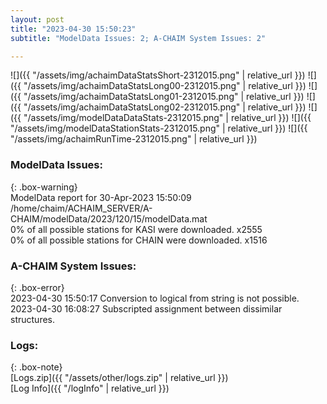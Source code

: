 ```yaml
---
layout: post
title: "2023-04-30 15:50:23"
subtitle: "ModelData Issues: 2; A-CHAIM System Issues: 2"

---
```


![]({{ "/assets/img/achaimDataStatsShort-2312015.png" | relative_url }})
![]({{ "/assets/img/achaimDataStatsLong00-2312015.png" | relative_url }})
![]({{ "/assets/img/achaimDataStatsLong01-2312015.png" | relative_url }})
![]({{ "/assets/img/achaimDataStatsLong02-2312015.png" | relative_url }})
![]({{ "/assets/img/modelDataDataStats-2312015.png" | relative_url }})
![]({{ "/assets/img/modelDataStationStats-2312015.png" | relative_url }})
![]({{ "/assets/img/achaimRunTime-2312015.png" | relative_url }})


### ModelData Issues:  
  
{: .box-warning}  
 ModelData report for 30-Apr-2023 15:50:09   
 /home/chaim/ACHAIM_SERVER/A-CHAIM/modelData/2023/120/15/modelData.mat   
 0% of all possible stations for KASI were downloaded. x2555   
 0% of all possible stations for CHAIN were downloaded. x1516   
  
### A-CHAIM System Issues:  
  
{: .box-error}  
2023-04-30 15:50:17 Conversion to logical from string is not possible.  
2023-04-30 16:08:27 Subscripted assignment between dissimilar structures.  

### Logs:  
  
{: .box-note}  
[Logs.zip]({{ "/assets/other/logs.zip" | relative_url }})  
[Log Info]({{ "/logInfo" | relative_url }})  
